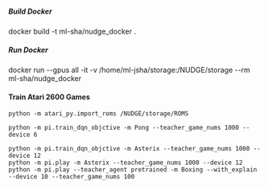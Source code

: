 
##### Build Docker
docker build -t ml-sha/nudge_docker .

##### Run Docker
docker run --gpus all -it -v /home/ml-jsha/storage:/NUDGE/storage --rm ml-sha/nudge_docker

#### Train Atari 2600 Games

``` 
python -m atari_py.import_roms /NUDGE/storage/ROMS

```

``` 
python -m pi.train_dqn_objctive -m Pong --teacher_game_nums 1000 --device 6

python -m pi.train_dqn_objctive -m Asterix --teacher_game_nums 1000 --device 12
python -m pi.play -m Asterix --teacher_game_nums 1000 --device 12
python -m pi.play --teacher_agent pretrained -m Boxing --with_explain --device 10 --teacher_game_nums 100
```